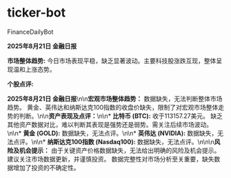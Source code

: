 # ticker-bot
FinanceDailyBot

**2025年8月21日 金融日报**

**市场整体趋势:** 今日市场表现平稳，缺乏显著波动。主要科技股涨跌互现，整体呈现温和上涨态势。

**个股点评:**

**2025年8月21日 金融日报**\n\n**宏观市场整体趋势：** 数据缺失，无法判断整体市场趋势。  黄金、英伟达和纳斯达克100指数的收盘价缺失，限制了对宏观市场整体走势的判断。\n\n**资产表现及点评：**\n\n* **比特币 (BTC):** 收于113157.27美元。  缺乏其他资产数据对比，难以判断其表现是强势还是弱势。需关注后续市场波动。\n\n* **黄金 (GOLD):** 数据缺失，无法点评。\n\n* **英伟达 (NVIDIA):** 数据缺失，无法点评。\n\n* **纳斯达克100指数 (Nasdaq100):** 数据缺失，无法点评。\n\n\n**风险及机会提示：**  由于关键资产价格数据缺失，无法给出明确的风险及机会提示。建议关注市场数据更新，并谨慎投资。  数据完整性对市场分析至关重要，缺失数据增加了投资的不确定性。